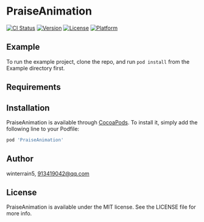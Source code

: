 # PraiseAnimation

[![CI Status](https://img.shields.io/travis/winterrain5/PraiseAnimation.svg?style=flat)](https://travis-ci.org/winterrain5/PraiseAnimation)
[![Version](https://img.shields.io/cocoapods/v/PraiseAnimation.svg?style=flat)](https://cocoapods.org/pods/PraiseAnimation)
[![License](https://img.shields.io/cocoapods/l/PraiseAnimation.svg?style=flat)](https://cocoapods.org/pods/PraiseAnimation)
[![Platform](https://img.shields.io/cocoapods/p/PraiseAnimation.svg?style=flat)](https://cocoapods.org/pods/PraiseAnimation)

## Example

To run the example project, clone the repo, and run `pod install` from the Example directory first.

## Requirements

## Installation

PraiseAnimation is available through [CocoaPods](https://cocoapods.org). To install
it, simply add the following line to your Podfile:

```ruby
pod 'PraiseAnimation'
```

## Author

winterrain5, 913419042@qq.com

## License

PraiseAnimation is available under the MIT license. See the LICENSE file for more info.
